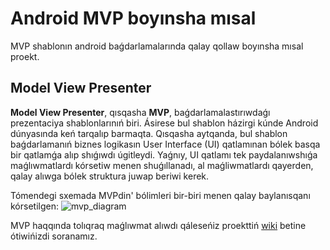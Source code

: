 # Android MVP boyınsha mısal
MVP shablonın android baǵdarlamalarında qalay qollaw boyınsha mısal proekt.

## Model View Presenter
**Model View Presenter**, qısqasha **MVP**, baǵdarlamalastırıwdaǵı prezentaciya shablonlarınıń biri. Ásirese bul shablon 
házirgi kúnde Android dúnyasında keń tarqalıp barmaqta. Qısqasha aytqanda, bul shablon baǵdarlamanıń biznes logikasın 
User Interface (UI) qatlamınan bólek basqa bir qatlamǵa alıp shıǵıwdı úgitleydi. Yaǵnıy, UI qatlamı tek paydalanıwshıǵa
maǵlıwmatlardı kórsetiw menen shuǵıllanadı, al maǵliwmatlardı qayerden, qalay alıwga bólek struktura juwap beriwi kerek. 

Tómendegi sxemada MVPdin' bólimleri bir-biri menen qalay baylanısqanı kórsetilgen:
![mvp_diagram](https://user-images.githubusercontent.com/8268042/36638345-b7a1f5c0-1a46-11e8-88ae-cd20683e9c77.png)

MVP haqqında tolıqraq maǵlıwmat alıwdı qáleseńiz proekttiń [wiki](https://github.com/shagalalab/MisalAndroidMVP/wiki) 
betine ótiwińizdi soranamız.
